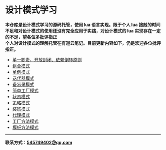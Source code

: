 # 设计模式学习
**本仓库是设计模式学习的源码托管，使用 lua 语言实现。限于个人 lua 接触的时间不足和对设计模式的使用还没有完全应用于实践，对设计模式的 lua 实现存在一定的不足，望各位多批评指正**  
**个人对设计模式的理解托管在有道云笔记。目前更新内容如下，仍是欢迎各位批评指正。**

* [单一职责、开放封闭、依赖倒转原则](http://note.youdao.com/noteshare?id=0bea989de95eda0c1080bf5432789fd5)
* [组合模式](http://note.youdao.com/noteshare?id=74c1a29732eac84fbe6055dcb55898c8)
* [单例模式](http://note.youdao.com/noteshare?id=87c874f350184781c3ece32f607f0134)
* [迭代器模式](http://note.youdao.com/noteshare?id=2acff105403cb863f3c7bb72e864c54d)
* [备忘录模式](http://note.youdao.com/noteshare?id=36af32739ae9d0b765e692a385f2807a)
* [简单工厂模式](http://note.youdao.com/noteshare?id=a866f270ff2f6d826a4a848ad2d49a7c)
* [状态模式](http://note.youdao.com/noteshare?id=cb5bbee03c10503bd13d30fe25f19080)
* [策略模式](http://note.youdao.com/noteshare?id=be3d3754ac772ac6b59af81b99977802)
* [装饰模式](http://note.youdao.com/noteshare?id=ad4fa754f96fd531ad103ab3dfc92f46)
* [代理模式](http://note.youdao.com/noteshare?id=10fa2a933ca824a3bc3544f21cb42321)
* [工厂方法模式](http://note.youdao.com/noteshare?id=5083a2b7c90930dbe4b8ab671f96ad9e)
* [模板方法模式](http://note.youdao.com/noteshare?id=494fa1e96648433e299279f8896815e1)


---

**联系方式：545749402@qq.com**



